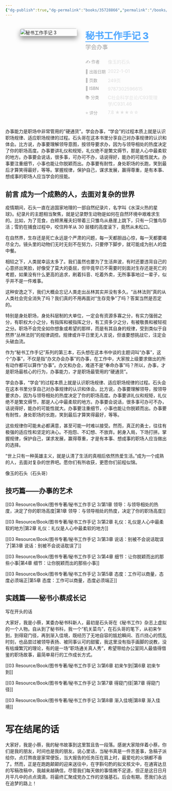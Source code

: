 ```yaml
---
{"dg-publish":true,"dg-permalink":"books/35728866","permalink":"/books/35728866/","title":"秘书工作手记 3","metatags":{"description":"办事能力是职场中非常管用的“硬通货”。学会办事，职场开挂。不抱怨、不幻想、不放弃。躬身入局，下场打拼。掌握规律，保护自己，赢得尊重。","og:site_name":"DavonOs","og:title":"秘书工作手记 3","og:type":"book","og:url":"https://zuji.eu.org/books/35728866","og:image":"https://cdn.weread.qq.com/weread/cover/92/3300014092/t6_3300014092.jpg","og:image:width":"50","og:image:alt":"bookcover"}}
---
```



<span><span></span></span><div class="book-info-container" style="display: flex; gap: 25px; align-items: flex-start;padding: 20px; border-radius: 12px;"><span></span><div class="cover-col" style="flex: 0 0 180px; position: relative;"><span></span><img src="https://cdn.weread.qq.com/weread/cover/92/3300014092/t6_3300014092.jpg" style="width: 100%; border-radius: 6px;box-shadow: 0 8px 15px rgba(0,0,0,0.4);" alt="秘书工作手记 3"></div><div class="info-col" style="flex: 1; min-width: 0;"><span></span><div style="margin-bottom: 15px;"><span></span><h1 style="font-size: 1.8rem; font-weight: 800;margin: 0 0 5px 0;color: #e0e0e0;"><span></span><a href="https://book.douban.com/subject/35728866/" target="_blank" style="color: #4da6ff; text-decoration: none;border-bottom: 2px solid #4da6ff;"><span>秘书工作手记 3</span></a></h1><div style="font-size: 1.1rem;color: #a0a0a0;font-weight: 500;line-height: 1.4;margin-top: 0;"><span>学会办事</span></div></div><div style="width: 100%;margin-top: 15px;display: flex;flex-direction: column;gap: 8px;"><span></span><div class="info-row" style="display: flex;align-items: flex-start;"><span></span><div style="width: 30%;color: #a0a0a0;font-weight: 500;font-size: 0.92em;"><span>✍️ 作者</span></div><div style="flex: 1;font-weight: 500;color: #e0e0e0;"><span>像玉的石头</span></div></div><div class="info-row" style="display: flex;align-items: flex-start;"><span></span><div style="width: 30%;color: #a0a0a0;font-weight: 500;font-size: 0.92em;"><span>📅 出版日期</span></div><div style="flex: 1;font-weight: 500;color: #e0e0e0;">2022-1-01</div></div><div class="info-row" style="display: flex;align-items: flex-start;"><span></span><div style="width: 30%;color: #a0a0a0;font-weight: 500;font-size: 0.92em;"><span>📄 页数</span></div><div style="flex: 1;font-weight: 500;color: #e0e0e0;"><span>249页</span></div></div><div class="info-row" style="display: flex;align-items: flex-start;"><span></span><div style="width: 30%;color: #a0a0a0;font-weight: 500;font-size: 0.92em;"><span>🔢 ISBN</span></div><div style="flex: 1;font-weight: 500;color: #e0e0e0;"><span>9787302596615</span></div></div><div class="info-row" style="display: flex;align-items: flex-start;"><span></span><div style="width: 30%;color: #a0a0a0;font-weight: 500;font-size: 0.92em;"><span>📚 分类</span></div><div style="flex: 1;font-weight: 500;color: #e0e0e0;"><span>C社会科学总论/C93管理学/C931.46</span></div></div><div class="info-row" style="display: flex;align-items: flex-start;"><span></span><div style="width: 30%;color: #a0a0a0;font-weight: 500;font-size: 0.92em;"><span>⭐ 评分</span></div><div style="flex: 1;font-weight: 500;color: #e0e0e0;"><span>7.8 ★★★☆☆</span></div></div></div></div></div>

办事能力是职场中非常管用的"硬通货”。学会办事，“学会”的过程本质上就是认识职场规律、适应职场规律的过程。石头哥在这本书里分享自己对办事规律的认识和体会。比方说，办事要理解领导意图，按领导要求办，因为与领导相处的热度决定了你的职场高度。办事要讲礼仪和规矩，礼仪绝不是繁文缛节，那是人心中最柔软的地方。办事要会说话，很多事，可办可不办，话说得好，能办的可能性就大。办事要注重细节，小事也能让你脱颖而出。办事要有耐性，身处职场的长跑，笑到最后才算笑得最好，等等。掌握规律，保护自己，谋求发展，赢得尊重，是有本事、想成事的职场人应当学会的技能。

## 前言 成为一个成熟的人，去面对复杂的世界

疫情期间，石头一直在追国家地理的一部自然纪录片，名字叫《水深火热的星球》。纪录片的主题相当聚焦，就是记录野生动物是如何在自然环境中艰难求生的。比如，为了觅食，白颊黑雁夫妇带着三只雏鸟从悬崖上跳下，只有一只雏鸟存活；雪豹在捕食过程中，咬住羚羊从 30 层楼的高度滚下，竟然从未松口。

在自然界，生存还是死亡永远是个严肃的问题，每一天都胆战心惊，每一天都要竭尽全力。镜头里的动物们无时无刻不在努力，只要停下脚步，就可能成为别人的盘中餐。

相较之下，人类就幸运太多了。我们虽然也要为了生活奔波，有时还要违背自己的心意挤出笑脸，好像受了莫大的委屈，但毕竟早已不需要时刻面对生存还是死亡的考题，如果没有什么更高的追求，刷着抖音、吃着外卖，无所事事地过一辈子，似乎并不是一件难事。

这种安逸之下，我们大概会忘记人类走出丛林其实并没有多久。“丛林法则”真的从人类社会完全消失了吗？我们真的不用再面对“生存竞争”了吗？答案当然是否定的。

特别是身处职场，身处科层制的大单位，一定会有资源多寡之分，有实力强弱之分，有职权大小之分，有指挥和被指挥之分，有工资多少之分，有被敬畏和被轻视之分。职场不会完全如你想象或希望的那样，而是有其自身的规律，受到类似于自然界“丛林法则”的规律调控。规律或许平日里无人言说，但谁要想挑战它，注定会头破血流。

作为“秘书工作手记”系列的第三本，石头想在这本书中谈的主题词叫“办事”，这个“办事”，不仅是指“办文办会办事”的办事，在工作中，大家按上级要求做出的所有动作都可以算作“办事”。办文和办会，难道不是“奉命办事”吗？所以，办事，才是职场最核心的行为，办事能力，才是职场最管用的“硬通货”。

学会办事，“学会”的过程本质上就是认识职场规律、适应职场规律的过程。石头会在这本书里分享自己对办事规律的认识和体会。比方说，办事要理解领导，按领导要求办，因为与领导相处的热度决定了你的职场高度。办事要讲礼仪和规矩，礼仪绝不是繁文缛节，那是人心中最柔软的地方。办事要会说话，很多事可办可不办，话说得好，能办的可能性就大。办事要注重细节，小事也能让你脱颖而出。办事要有耐性，身处职场的长跑，笑到最后才算笑得最好，等等。

这些规律你可能未必都满意，甚至可能一时难以接受。然而，真正的勇士，往往有极强的适应性和坚定的决心。不抱怨、不幻想、不放弃。躬身入局，下场打拼。掌握规律，保护自己，谋求发展，赢得尊重，才是有本事、想成事的职场人应当做出的选择。

“世上只有一种英雄主义，就是认清了生活的真相后依然热爱生活。”成为一个成熟的人，去面对复杂的世界吧。愿你们有所收获，更愿你们前程似锦。

像玉的石头（石头哥）

## 技巧篇——办事的艺术

[[03 Resource/Book/图书专著/秘书工作手记 3/第1章 领导：与领导相处的热度，决定了你的职场高度\|第1章 领导：与领导相处的热度，决定了你的职场高度]]

[[03 Resource/Book/图书专著/秘书工作手记 3/第2章 礼仪：礼仪是人心中最柔软的地方\|第2章 礼仪：礼仪是人心中最柔软的地方]]

[[03 Resource/Book/图书专著/秘书工作手记 3/第3章 说话：别被不会说话耽误了\|第3章 说话：别被不会说话耽误了]]

[[03 Resource/Book/图书专著/秘书工作手记 3/第4章 细节：让你脱颖而出的那些小事\|第4章 细节：让你脱颖而出的那些小事]]

[[03 Resource/Book/图书专著/秘书工作手记 3/第5章 态度：工作可以商量，态度必须端正\|第5章 态度：工作可以商量，态度必须端正]]

## 实践篇——秘书小蔡成长记

写在开头的话

大家好，我是小蔡，某委办秘书科新人，最初是石头哥在《秘书工作》杂志上虚拟的一个人物。自从到了秘书科，我一个“机关菜鸟”，在石头哥的笔下，从初来乍到，到得窥门径，再到渐入佳境，既经历了无地自容的尴尬瞬间、百爪挠心的慌乱时刻，也品尝过被领导表扬、被同事认可的甜蜜，我这里没有指手画脚的说教，没有枯燥繁冗的理论，有的是一场“职场通关真人秀”，希望带给办公室同人最值得借鉴的职场故事，最简单易行的工作成长方式。

[[03 Resource/Book/图书专著/秘书工作手记 3/第6章 初来乍到\|第6章 初来乍到]]

[[03 Resource/Book/图书专著/秘书工作手记 3/第7章 得窥门径\|第7章 得窥门径]]

[[03 Resource/Book/图书专著/秘书工作手记 3/第8章 渐入佳境\|第8章 渐入佳境]]

# 写在结尾的话

大家好，我是小蔡，我的秘书故事到这里暂且告一段落。感谢大家陪伴着小蔡，你们是我的朋友，时间也是我的朋友。说心里话，当秘书真是一件苦差事，急稿子派给你，点灯熬夜是家常便饭，当大报告的任务压在肩上时，最爱吃的火锅都不香了。然而，正是在跑跑颠颠的迎来送往中，在字斟句酌的拟文核文中，在通宵达旦的写稿改稿中，我越来越确信，尽管我们每天做的事情微不足道，但正是这日日月月平凡中的点点滴滴，将最终汇聚成党办工作的坚强基石。后会有期，愿我们永远在追梦的路上！